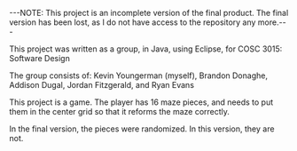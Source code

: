---NOTE: This project is an incomplete version of the final product. The final version has been lost, as I do not have access to the repository any more.---

This project was written as a group, in Java, using Eclipse, for COSC 3015: Software Design

The group consists of: Kevin Youngerman (myself), Brandon Donaghe, Addison Dugal, Jordan Fitzgerald, and Ryan Evans

This project is a game. The player has 16 maze pieces, and needs to put them in the center grid so that it reforms the maze correctly.

In the final version, the pieces were randomized. In this version, they are not.
